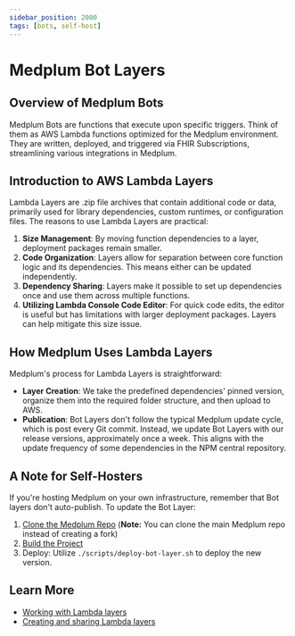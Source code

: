 ```yaml
---
sidebar_position: 2000
tags: [bots, self-host]
---
```


# Medplum Bot Layers

## Overview of Medplum Bots

Medplum Bots are functions that execute upon specific triggers. Think of them as AWS Lambda functions optimized for the Medplum environment. They are written, deployed, and triggered via FHIR Subscriptions, streamlining various integrations in Medplum.

## Introduction to AWS Lambda Layers

Lambda Layers are .zip file archives that contain additional code or data, primarily used for library dependencies, custom runtimes, or configuration files. The reasons to use Lambda Layers are practical:

1. **Size Management**: By moving function dependencies to a layer, deployment packages remain smaller.
2. **Code Organization**: Layers allow for separation between core function logic and its dependencies. This means either can be updated independently.
3. **Dependency Sharing**: Layers make it possible to set up dependencies once and use them across multiple functions.
4. **Utilizing Lambda Console Code Editor**: For quick code edits, the editor is useful but has limitations with larger deployment packages. Layers can help mitigate this size issue.

## How Medplum Uses Lambda Layers

Medplum's process for Lambda Layers is straightforward:

- **Layer Creation**: We take the predefined dependencies' pinned version, organize them into the required folder structure, and then upload to AWS.
- **Publication**: Bot Layers don't follow the typical Medplum update cycle, which is post every Git commit. Instead, we update Bot Layers with our release versions, approximately once a week. This aligns with the update frequency of some dependencies in the NPM central repository.

## A Note for Self-Hosters

If you're hosting Medplum on your own infrastructure, remember that Bot layers don't auto-publish. To update the Bot Layer:

1. [Clone the Medplum Repo](/docs/contributing/local-dev-setup) (**Note:** You can clone the main Medplum repo instead
   of creating a fork)
2. [Build the Project](/docs/contributing/run-the-stack)
3. Deploy: Utilize `./scripts/deploy-bot-layer.sh` to deploy the new version.

## Learn More

- [Working with Lambda layers](https://docs.aws.amazon.com/lambda/latest/dg/chapter-layers.html)
- [Creating and sharing Lambda layers](https://docs.aws.amazon.com/lambda/latest/dg/configuration-layers.html)
